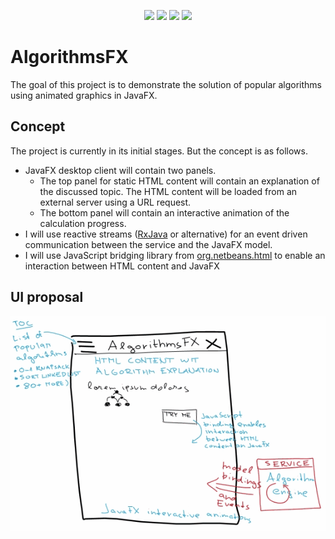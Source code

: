 <p align="center">
    <img src="https://img.shields.io/badge/Java-v1.16-orange.svg" />
    <img src="https://img.shields.io/badge/JavaFX-v1.16-orange.svg" />
    <img src="https://img.shields.io/badge/status-UNDER CONSTRUCTION-red.svg" />
    <img src="https://img.shields.io/badge/maintainer-hexencode-green.svg" />
</p>

# AlgorithmsFX
The goal of this project is to demonstrate the solution of popular algorithms using animated graphics in JavaFX.

## Concept
The project is currently in its initial stages. But the concept is as follows.
* JavaFX desktop client will contain two panels.
    * The top panel for static HTML content will contain an explanation of the discussed topic. The HTML content will be loaded from an external server using a URL request.
    * The bottom panel will contain an interactive animation of the calculation progress.
* I will use reactive streams ([RxJava](https://github.com/ReactiveX/RxJava) or alternative) for an event driven communication between the service and the JavaFX model.
* I will use JavaScript bridging library from [org.netbeans.html](http://bits.netbeans.org/html+java/dev/) to enable an interaction between HTML content and JavaFX

## UI proposal
![ui_proposal.mp4](doc/img/design_proposal.gif)
